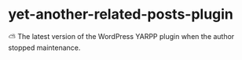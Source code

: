 # yet-another-related-posts-plugin
:partly_sunny: The latest version of the WordPress YARPP plugin when the author stopped maintenance. 
